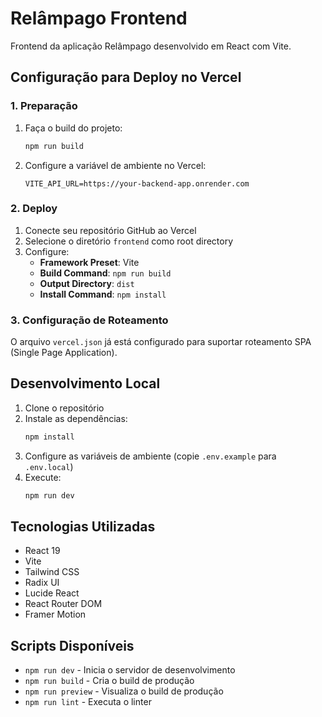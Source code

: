 # Relâmpago Frontend

Frontend da aplicação Relâmpago desenvolvido em React com Vite.

## Configuração para Deploy no Vercel

### 1. Preparação

1. Faça o build do projeto:
   ```bash
   npm run build
   ```

2. Configure a variável de ambiente no Vercel:
   ```
   VITE_API_URL=https://your-backend-app.onrender.com
   ```

### 2. Deploy

1. Conecte seu repositório GitHub ao Vercel
2. Selecione o diretório `frontend` como root directory
3. Configure:
   - **Framework Preset**: Vite
   - **Build Command**: `npm run build`
   - **Output Directory**: `dist`
   - **Install Command**: `npm install`

### 3. Configuração de Roteamento

O arquivo `vercel.json` já está configurado para suportar roteamento SPA (Single Page Application).

## Desenvolvimento Local

1. Clone o repositório
2. Instale as dependências:
   ```bash
   npm install
   ```
3. Configure as variáveis de ambiente (copie `.env.example` para `.env.local`)
4. Execute:
   ```bash
   npm run dev
   ```

## Tecnologias Utilizadas

- React 19
- Vite
- Tailwind CSS
- Radix UI
- Lucide React
- React Router DOM
- Framer Motion

## Scripts Disponíveis

- `npm run dev` - Inicia o servidor de desenvolvimento
- `npm run build` - Cria o build de produção
- `npm run preview` - Visualiza o build de produção
- `npm run lint` - Executa o linter

